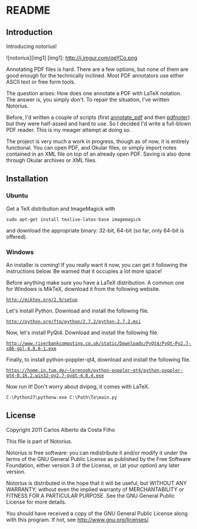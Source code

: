 README
======

Introduction
------------

Introducing notorius!

![notorius][img1]
[img1]: http://i.imgur.com/qeYCo.png

Annotating PDF files is hard. There are a few options, but none of them are good
enough for the technically inclined. Most PDF annotators use either ASCII text
or free form tools.

The question arises: How does one annotate a PDF with LaTeX notation. The answer
is, you simply don't. To repair the situation, I've written Notorius.

Before, I'd written a couple of scripts (first
[annotate_pdf](https://github.com/cako/annotate_pdf) and then
[pdfnoter](https://github.com/cako/pdfnoter)) but they were half-assed and hard
to use. So I decided I'd write a full-blown PDF reader. This is my meager
attempt at doing so.

The project is very much a work in progress, though as of now, it is entirely
functional. You can open PDF, and Okular files, or simply import notes contained
in an XML file on top of an already open PDF. Saving is also done through Okular
archives or XML files.


Installation
------------
### Ubuntu

Get a TeX distribution and ImageMagick with

    sudo apt-get install texlive-latex-base imagemagick

and download the appropriate binary: 32-bit, 64-bit (so far, only 64-bit is
offered).

### Windows

An installer is coming! If you really want it now, you can get it following the
instructions below. Be warned that it occupies a lot more space!

Before anything make sure you have a LaTeX distribution. A common one for
Windows is MikTeX, download it from the following website.

[`http://miktex.org/2.9/setup`](http://miktex.org/2.9/setup)

Let's install Python. Download and install the following file.

[`http://python.org/ftp/python/2.7.2/python-2.7.2.msi`](http://python.org/ftp/python/2.7.2/python-2.7.2.msi)

Now, let's install PyQt4. Download and install the following file.

[`http://www.riverbankcomputing.co.uk/static/Downloads/PyQt4/PyQt-Py2.7-x86-gpl-4.8.6-1.exe`](http://www.riverbankcomputing.co.uk/static/Downloads/PyQt4/PyQt-Py2.7-x86-gpl-4.8.6-1.exe)

Finally, to  install python-poppler-qt4, download and install the following
file.

[`https://home.in.tum.de/~lorenzph/python-poppler-qt4/python-poppler-qt4-0.16.2.win32-py2.7-pyqt-4.8.4.exe`](https://home.in.tum.de/~lorenzph/python-poppler-qt4/python-poppler-qt4-0.16.2.win32-py2.7-pyqt-4.8.4.exe)

Now run it! Don't worry about dvipng, it comes with LaTeX.

    C:\Python27\pythonw.exe C:\Path\To\main.py


License
------- 
Copyright 2011 Carlos Alberto da Costa Filho

This file is part of Notorius.

Notorius is free software: you can redistribute it and/or modify
it under the terms of the GNU General Public License as published by
the Free Software Foundation, either version 3 of the License, or
(at your option) any later version.

Notorius is distributed in the hope that it will be useful,
but WITHOUT ANY WARRANTY; without even the implied warranty of
MERCHANTABILITY or FITNESS FOR A PARTICULAR PURPOSE. See the
GNU General Public License for more details.

You should have received a copy of the GNU General Public License
along with this program. If not, see <http://www.gnu.org/licenses/>.
